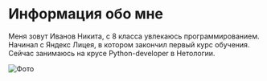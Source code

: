 # Информация обо мне

Меня зовут Иванов Никита, с 8 класса увлекаюсь программированием. Начинал 
с Яндекс Лицея, в котором закончил первый курс обучения. Сейчас занимаюсь на крусе Python-developer
в Нетологии.

![Фото](blob:https://web.whatsapp.com/78a08927-9aa4-4f71-869d-3a73eec0da65)